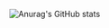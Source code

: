 ![Anurag's GitHub stats](https://github-readme-stats.vercel.app/api?username=Ab-Ly&show_icons=true&theme=radical)

